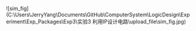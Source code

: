 ![sim_fig](C:\Users\JerryYang\Documents\GitHub\ComputerSystem\LogicDesign\Experiment\Exp_Packages\Exp3\实验3 利用IP设计电路\upload_file\sim_fig.jpg)